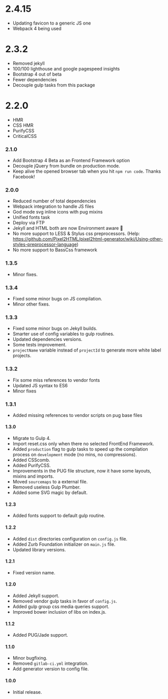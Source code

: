 # 2.4.15
- Updating favicon to a generic JS one
- Webpack 4 being used

# 2.3.2
- Removed jekyll
- 100/100 lighthouse and google pagespeed insights
- Bootstrap 4 out of beta
- Fewer dependencies
- Decouple gulp tasks from this package

# 2.2.0
- HMR
- CSS HMR
- PurifyCSS
- CriticalCSS

### 2.1.0
- Add Bootstrap 4 Beta as an Frontend Framework option
- Decouple jQuery from bundle on production mode.
- Keep alive the opened browser tab when you hit `npm run code`. Thanks Facebook!



### 2.0.0
- Reduced number of total dependencies
- Webpack integration to handle JS files
- God mode svg inline icons with pug mixins
- Unified fonts task
- Deploy via FTP
- Jekyll and HTML both are now Environment aware 💅
- No more support to LESS & Stylus css preprocessors. (Help: https://github.com/Pixel2HTML/pixel2html-generator/wiki/Using-other-styles-preprocessor-language)
- No more support to BassCss framework

### 1.3.5
- Minor fixes.

### 1.3.4
- Fixed some minor bugs on JS compilation.
- Minor other fixes.

### 1.3.3
- Fixed some minor bugs on Jekyll builds.
- Smarter use of config variables to gulp routines.
- Updated dependencies versions.
- Some tests improvement.
- `projectName` variable instead of `projectId` to generate more white label projects.

### 1.3.2
- Fix some miss references to vendor fonts
- Updated JS syntax to ES6
- Minor fixes

### 1.3.1
- Added missing references to vendor scripts on pug base files

#### 1.3.0
- Migrate to Gulp 4.
- Import reset.css only when there no selected FrontEnd Framework.
- Added `production` flag to gulp tasks to speed up the compilation process on `development` mode (no mins, no compressions).
- Added CSScomb.
- Added PurifyCSS.
- Improvements in the PUG file structure, now it have some layouts, mixins and imports.
- Moved `sourcemaps` to a external file.
- Removed useless Gulp Plumber.
- Added some SVG magic by default.

#### 1.2.3
- Added fonts support to default gulp routine.

#### 1.2.2
- Added `dist` directories configuration on `config.js` file.
- Added Zurb Foundation initializer on `main.js` file.
- Updated library versions.

#### 1.2.1
- Fixed version name.

#### 1.2.0
- Added Jekyll support.
- Removed vendor gulp tasks in favor of `config.js`.
- Added gulp group css media queries support.
- Improved bower inclusion of libs on index.js.

#### 1.1.2
- Added PUG/Jade support.

#### 1.1.0
- Minor bugfixing.
- Removed `gitlab-ci.yml` integration.
- Add generator version to config file.

#### 1.0.0
- Initial release.
